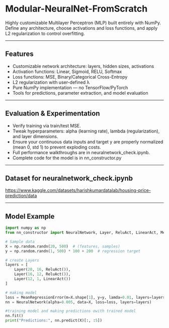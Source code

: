 # Modular-NeuralNet-FromScratch

Highly customizable Multilayer Perceptron (MLP) built entirely with NumPy.  
Define any architecture, choose activations and loss functions, and apply L2 regularization to control overfitting.

---

##  Features
- Customizable network architecture: layers, hidden sizes, activations
- Activation functions: Linear, Sigmoid, RELU, Softmax
- Loss functions: MSE, Binary/Categorical Cross-Entropy  
- L2 regularization with user-defined λ  
- Pure NumPy implementation — no TensorFlow/PyTorch  
- Tools for predictions, parameter extraction, and model evaluation

---

## Evaluation & Experimentation
- Verify training via train/test MSE.
- Tweak hyperparameters: alpha (learning rate), lambda (regularization), and layer dimensions.
- Ensure your continuous data inputs and target y are properly normalized (mean 0, std 1) to prevent exploding costs.
- Full performance walkthroughs are in neuralnetwork_check.ipynb.
- Complete code for the model is in nn_constructor.py
  
---

## Dataset for neuralnetwork_check.ipynb
https://www.kaggle.com/datasets/harishkumardatalab/housing-price-prediction/data

---
## Model Example
```python
import numpy as np
from nn_constructor import NeuralNetwork, Layer, ReluAct, LinearAct, MeanRegressionError

# Sample data
X = np.random.randn(20, 500)  # (features, samples)
y = np.random.randn(1, 500) * 100 + 200  # regression target

# create Layers
layers = [
    Layer(20, 16, ReluAct()),
    Layer(16, 12, ReluAct()),
    Layer(12, 1, LinearAct())
]

# making model
loss = MeanRegressionError(m=X.shape[1], y=y, lamda=0.01, layers=layers)
nn = NeuralNetwork(alpha=0.005, data=X, loss=loss, layers=layers)

#training model and making predictions owith trained model
nn.fit()
print("Predictions:", nn.predict(X)[:, :5])



